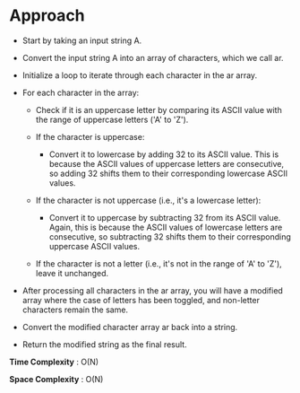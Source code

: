 # Approach

- Start by taking an input string A.

- Convert the input string A into an array of characters, which we call ar.

- Initialize a loop to iterate through each character in the ar array.

- For each character in the array:

    - Check if it is an uppercase letter by comparing its ASCII value with the range of uppercase letters ('A' to 'Z').
    
    - If the character is uppercase:

        - Convert it to lowercase by adding 32 to its ASCII value. This is because the ASCII values of uppercase letters are consecutive, so adding 32 shifts them to their corresponding lowercase ASCII values.

    - If the character is not uppercase (i.e., it's a lowercase letter):
        - Convert it to uppercase by subtracting 32 from its ASCII value. Again, this is because the ASCII values of lowercase letters are consecutive, so subtracting 32 shifts them to their corresponding uppercase ASCII values.

    - If the character is not a letter (i.e., it's not in the range of 'A' to 'Z'), leave it unchanged.

- After processing all characters in the ar array, you will have a modified array where the case of letters has been toggled, and non-letter characters remain the same.
 
- Convert the modified character array ar back into a string.

- Return the modified string as the final result.


**Time Complexity** : O(N)

**Space Complexity** : O(N)